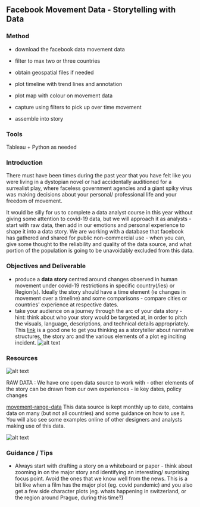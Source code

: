 
## Facebook Movement Data - Storytelling with Data 

### Method

+ download the facebook data movement data 

+ filter to max two or three countries

+ obtain geospatial files if needed 

+ plot timeline with trend lines and annotation
+ plot map with colour on movement data 
+ capture using filters to pick up over time movement 

+ assemble into story 



### Tools 

Tableau + Python as needed 

### Introduction

There must have been times during the past year that you have felt like you were living in a dystopian novel or had accidentally auditioned for a surrealist play, where faceless government agencies and a giant spiky virus was making decisions about your personal/ professional life and your freedom of movement. 

It would be silly for us to complete a data analyst course in this year without giving some attention to covid-19 data, but we will approach it as analysts - start with raw data, then add in our emotions and personal experience to shape it into a data story. We are working with a database that facebook has gathered and shared for public non-commercial use - when you can, give some thought to the reliability and quality of the data source, and what portion of the population is going to be unavoidably excluded from this data. 

### Objectives and Deliverable

- produce a **data story** centred around changes observed in human movement under covid-19 restrictions in specific country(/ies) or Region(s). Ideally the story should have a time element (ie changes in movement over a timeline) and some comparisons - compare cities or countries' experience at respective dates.
-  take your audience on a journey through the arc of your data story - hint: think about who your story would be targeted at, in order to pitch the visuals, language, descriptions, and technical details appropriately. This [link](https://blog.reedsy.com/narrative-arc) is a good one to get you thinking as a storyteller about narrative structures, the story arc and the various elements of a plot eg inciting incident. 
![alt text](https://github.com/student-IH-labs-and-stuff/BEES-DAFT-MAY21/blob/main/Class_Materials/Unit6/arc.jpeg "typical story arc")


### Resources 

![alt text](https://github.com/student-IH-labs-and-stuff/BEES-DAFT-MAY21/blob/main/Class_Materials/Unit6/facebook.jpeg "facebook movement data")

RAW DATA : We have one open data source to work with - other elements of the story can be drawn from our own experiences - ie key dates, policy changes


[movement-range-data](https://data.humdata.org/dataset/movement-range-maps)
This data source is kept monthly up to date, contains data on many (but not all countries) and some guidance on how to use it. You will also see some examples online of other designers and analysts making use of this data. 

![alt text](https://github.com/student-IH-labs-and-stuff/BEES-DAFT-MAY21/blob/main/Class_Materials/Unit6/MovementRange_ca.jpeg "california example")

### Guidance / Tips 

- Always start with drafting a story on a whiteboard or paper - think about zooming in on the major story and identifying an interesting/ surprising focus point. Avoid the ones that we know well from the news. This is a bit like when a film has the major plot (eg. covid pandemic) and you also get a few side character plots (eg. whats happening in switzerland, or the region around Prague, during this time?)  
